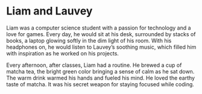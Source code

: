 # Liam and Lauvey

Liam was a computer science student with a passion for technology and a love for games. Every day, he would sit at his desk, surrounded by stacks of books, a laptop glowing softly in the dim light of his room. With his headphones on, he would listen to Lauvey’s soothing music, which filled him with inspiration as he worked on his projects.

Every afternoon, after classes, Liam had a routine. He brewed a cup of matcha tea, the bright green color bringing a sense of calm as he sat down. The warm drink warmed his hands and fueled his mind. He loved the earthy taste of matcha. It was his secret weapon for staying focused while coding.